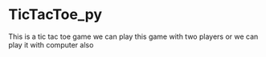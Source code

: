 # TicTacToe_py
This is a tic tac toe game 
we can play this game with two players 
or we can play it with computer also

